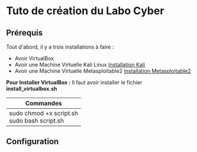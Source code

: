 # Tuto de création du Labo Cyber

## Prérequis
Tout d'abord, il y a trois installations à faire :
- Avoir VirtualBox
- Avoir une Machine Virtuelle Kali Linux [Installation Kali](https://cdimage.kali.org/kali-2025.1c/kali-linux-2025.1c-virtualbox-amd64.7z)
- Avoir une Machine Virtuelle Metasploitable2 [Installation Metasploitable2](https://sourceforge.net/projects/metasploitable2/)

**Pour Installer VirtualBox :**
Il faut avoir installer le fichier **install_virtualbox.sh**

| Commandes             |
|----------------------|
| sudo chmod +x script.sh<br>sudo bash script.sh |

## Configuration

